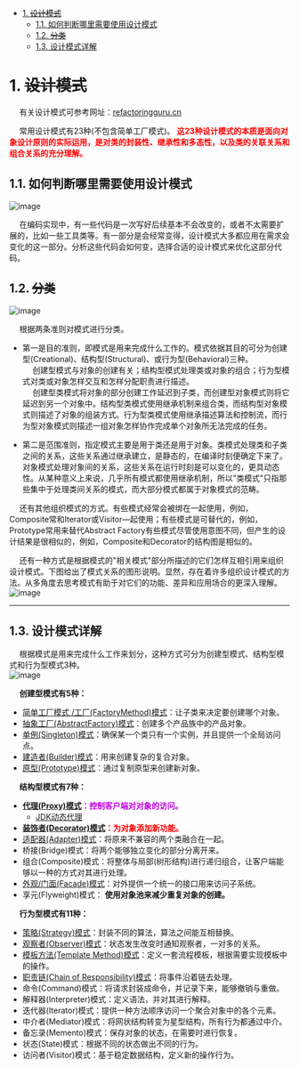 
<!-- TOC -->

- [1. ~~设计模式~~](#1-设计模式)
    - [1.1. 如何判断哪里需要使用设计模式](#11-如何判断哪里需要使用设计模式)
    - [1.2. ~~分类~~](#12-分类)
    - [1.3. 设计模式详解](#13-设计模式详解)

<!-- /TOC -->


# 1. ~~设计模式~~

<!-- 
可参考《设计模式 - 可复用面向对象软件的基础(高清版)》
结构可参考《Java与模式》
https://mp.weixin.qq.com/mp/appmsgalbum?__biz=MzA4MTk3MjI0Mw==&action=getalbum&album_id=1612455701786787847&scene=173&from_msgid=2247491293&from_itemidx=1&count=3#wechat_redirect

https://mp.weixin.qq.com/s/ewnxn3xIZNNIX84_kQ2qmg
-->
<!-- 
模板模式：一种体现多态的设计模式
https://mp.weixin.qq.com/s/EnkvEIVTLzOcuVd8s8fJTQ

-->
&emsp; 有关设计模式可参考网址：[refactoringguru.cn](https://refactoringguru.cn/design-patterns/catalog)  

&emsp; 常用设计模式有23种(不包含简单工厂模式)。 **<font color = "red">这23种设计模式的本质是面向对象设计原则的实际运用，是对类的封装性、继承性和多态性，以及类的关联关系和组合关系的充分理解。</font>**  

## 1.1. 如何判断哪里需要使用设计模式  
![image](https://gitee.com/wt1814/pic-host/raw/master/images/java/design/design-1.png)  

&emsp; 在编码实现中，有一些代码是一次写好后续基本不会改变的，或者不太需要扩展的，比如一些工具类等。有一部分是会经常变得，设计模式大多都应用在需求会变化的这一部分。分析这些代码会如何变，选择合适的设计模式来优化这部分代码。  

## 1.2. ~~分类~~  
![image](https://gitee.com/wt1814/pic-host/raw/master/images/java/design/design-22.png)  

&emsp; 根据两条准则对模式进行分类。    

* 第一是目的准则，即模式是用来完成什么工作的。模式依据其目的可分为创建型(Creational)、结构型(Structural)、或行为型(Behavioral)三种。  
&emsp; 创建型模式与对象的创建有关；结构型模式处理类或对象的组合；行为型模式对类或对象怎样交互和怎样分配职责进行描述。  
&emsp; 创建型类模式将对象的部分创建工作延迟到子类，而创建型对象模式则将它延迟到另一个对象中。结构型类模式使用继承机制来组合类，而结构型对象模式则描述了对象的组装方式。行为型类模式使用继承描述算法和控制流，而行为型对象模式则描述一组对象怎样协作完成单个对象所无法完成的任务。  

<!-- 
&emsp; 创建型模式，共5种：创建型模式的主要关注点是“怎样创建对象？”，它的主要特点是“将对象的创建与使用分离”。这样可以降低系统的耦合度，使用者不需要关注对象的创建细节，对象的创建由相关的工厂来完成。  
&emsp; 结构型模式，共7种：结构型模式描述如何将类或对象按某种布局组成更大的结构。  
&emsp; 行为型模式，共11种：行为型模式用于描述程序在运行时复杂的流程控制，即描述多个类或对象之间怎样相互协作共同完成单个对象都无法单独完成的任务，它涉及算法与对象间职责的分配。关注对象之间的通信。  
&emsp; 创建型模式，这一类设计模式的目的是用于创建对象。  
&emsp; 在软件工程中，创建型模式是处理对象创建的设计模式，试图根据实际情况使用合适的方式创建对象。基本的对象创建方式可能会导致设计上的问题，或增加设计的复杂度。创建型模式通过以某种方式控制对象的创建来解决问题。创建型模式由两个主导思想构成。一是将系统使用的具体类封装起来，二是隐藏这些具体类的实例创建和结合的方式。创建型模式又分为对象创建型模式和类创建型模式。对象创建型模式处理对象的创建，类创建型模式处理类的创建。详细地说，对象创建型模式把对象创建的一部分推迟到另一个对象中，而类创建型模式将它对象的创建推迟到子类中。    
&emsp; **结构型模式，这一类设计模式的目的是优化不同类、对象、接口之间的结构关系。**通过组合类或对象产生更大结构以适应更高层次的逻辑需求。   
&emsp; 结构型模式涉及到如何组合类和对象以获得更大的结构。结构型模式采用继承机制来组合接口或实现。结构型对象模式不是对接口和实现进行组合，而是描述了如何对一些对象进行组合，从而实现新功能的一些方法。因为可以在运行时刻改变对象组合关系，所以对象组合方式具有更大的灵活性。  
&emsp; 行为型模式，这一类设计模式的目的是更好地实现类与类之间的交互以及算法的执行。  
&emsp; 行为型模式主要是用于描述类或者对象是怎样交互和怎样分配职责的。它涉及到算法和对象间的职责分配，不仅描述对象或者类的模式，还描述了它们之间的通信方式，它将注意力从控制流转移到了对象间的关系上来。行为型类模式采用继承机制在类间分派行为，而行为型对象模式使用对象复合而不是继承。  
-->

* 第二是范围准则，指定模式主要是用于类还是用于对象。类模式处理类和子类之间的关系，这些关系通过继承建立，是静态的，在编译时刻便确定下来了。对象模式处理对象间的关系，这些关系在运行时刻是可以变化的，更具动态性。从某种意义上来说，几乎所有模式都使用继承机制，所以"类模式"只指那些集中于处理类间关系的模式，而大部分模式都属于对象模式的范畴。  

&emsp; 还有其他组织模式的方式。有些模式经常会被绑在一起使用，例如，Composite常和Iterator或Visitor—起使用；有些模式是可替代的，例如，Prototype常用来替代Abstract Factory有些模式尽管使用意图不同，但产生的设计结果是很相似的，例如，Composite和Decorator的结构图是相似的。  

&emsp; 还有一种方式是根据模式的"相关模式"部分所描述的它们怎样互相引用来组织设计模式。下图给出了模式关系的图形说明。显然，存在着许多组织设计模式的方法。从多角度去思考模式有助于对它们的功能、差异和应用场合的更深入理解。   
![image](https://gitee.com/wt1814/pic-host/raw/master/images/java/design/design-21.png)  

<!--
&emsp; 根据模式是主要用于类上还是主要用于对象上来分，这种方式可分为类模式和对象模式两种。  

* <font color = "red">类模式：用于处理类与子类之间的关系，这些关系通过继承来建立，是静态的，在编译时刻便确定下来了。</font>GoF中的工厂方法、(类)适配器、模板方法、解释器属于该模式。  
* <font color = "red">对象模式：用于处理对象之间的关系，这些关系可以通过组合或聚合来实现，在运行时刻是可以变化的，更具动态性。</font>GoF中除了以上4种，其他的都是对象模式。  
&emsp; 注：适配器模式分为类结构型模式和对象结构型模式两种。  

&emsp; 创建型类模式将对象的部分创建工作延迟到子类，而创建型对象模式则将它延迟到另一个对象中。结构型类模式使用继承机制来组合类，而结构型对象模式则描述了对象的组装方式。行为型类模式使用继承描述算法和控制流，而行为型对象模式则描述一组对象怎样协作 完成单个对象所无法完成的任务。  
-->

---------------------

## 1.3. 设计模式详解  
&emsp; 根据模式是用来完成什么工作来划分，这种方式可分为创建型模式、结构型模式和行为型模式3种。  
![image](https://gitee.com/wt1814/pic-host/raw/master/images/java/design/design-2.png)  

&emsp; **创建型模式有5种：**  

* [简单工厂模式 /工厂(FactoryMethod)模式](/docs/java/Design/factory.md)：让子类来决定要创建哪个对象。  
* [抽象工厂(AbstractFactory)模式](/docs/java/Design/AbstractFactory.md)：创建多个产品族中的产品对象。  
* [单例(Singleton)模式](/docs/java/Design/singleton.md)：确保某一个类只有一个实例，并且提供一个全局访问点。  
* [建造者(Builder)模式](/docs/java/Design/build.md)：用来创建复杂的复合对象。  
* [原型(Prototype)模式](/docs/java/Design/prototype.md)：通过复制原型来创建新对象。  


&emsp; **结构型模式有7种：**   

* **<font color = "clime">[代理(Proxy)模式](/docs/java/Design/proxy.md)：控制客户端对对象的访问。</font>**  
    * [JDK动态代理](/docs/java/Design/JDKProxy.md)
* **<font color = "red">[装饰者(Decorator)模式](/docs/java/Design/decorator.md)：为对象添加新功能。</font>** 
* [适配器(Adapter)模式](/docs/java/Design/adapter.md)：将原来不兼容的两个类融合在一起。  
* 桥接(Bridge)模式：将两个能够独立变化的部分分离开来。  
* 组合(Composite)模式：将整体与局部(树形结构)进行递归组合，让客户端能够以一种的方式对其进行处理。  
* [外观/门面(Facade)模式](/docs/java/Design/facade.md)：对外提供一个统一的接口用来访问子系统。  
* 享元(Flyweight)模式： **使用对象池来减少重复对象的创建。**  


&emsp; **行为型模式有11种：**  

* [策略(Strategy)模式](/docs/java/Design/strategy.md)：封装不同的算法，算法之间能互相替换。  
* [观察者(Observer)模式](/docs/java/Design/observer.md)：状态发生改变时通知观察者，一对多的关系。  
* [模板方法(Template Method)模式](/docs/java/Design/template.md)：定义一套流程模板，根据需要实现模板中的操作。  
* [职责链(Chain of Responsibility)模式](/docs/java/Design/chain.md)：将事件沿着链去处理。  
* 命令(Command)模式：将请求封装成命令，并记录下来，能够撤销与重做。  
* 解释器(Interpreter)模式：定义语法，并对其进行解释。  
* 迭代器(Iterator)模式：提供一种方法顺序访问一个聚合对象中的各个元素。  
* 中介者(Mediator)模式：将网状结构转变为星型结构，所有行为都通过中介。  
* 备忘录(Memento)模式：保存对象的状态，在需要时进行恢复。  
* 状态(State)模式：根据不同的状态做出不同的行为。  
* 访问者(Visitor)模式：基于稳定数据结构，定义新的操作行为。  



